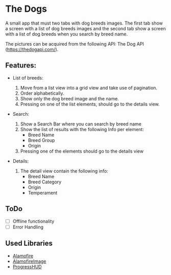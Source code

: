 # The Dogs

A small app that must two tabs with dog breeds images. The first tab show a screen with a list of dog breeds images and the second tab show a screen with a list of dog breeds when you search by breed name.

The pictures can be acquired from the following API: The Dog API (https://thedogapi.com/). 

## Features:

- List of breeds:
	1. Move from a list view into a grid view and take use of pagination.
	2. Order alphabetically.
	3. Show only the dog breed image and the name.
	4. Pressing on one of the list elements, should go to the details view.

- Search:
	1. Show a Search Bar where you can search by breed name 
	2. Show the list of results with the following Info per element:
		- Breed Name
		- Breed Group
		- Origin
	3. Pressing one of the elements should go to the details view

- Details:
	1. The detail view contain the following info: 
		- Breed Name
		- Breed Category
		- Origin
		- Temperament
## ToDo
- [ ] Offline functionality
- [ ] Error Handling

## Used Libraries
- [Alamofire](https://github.com/Alamofire/Alamofire)
- [AlamofireImage](https://github.com/Alamofire/AlamofireImage)
- [ProgressHUD](https://github.com/relatedcode/ProgressHUD)
